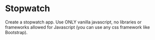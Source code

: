 # Stopwatch
Create a stopwatch app. Use ONLY vanilla javascript, no libraries or frameworks allowed for Javascript (you can use any css framework like Bootstrap).
